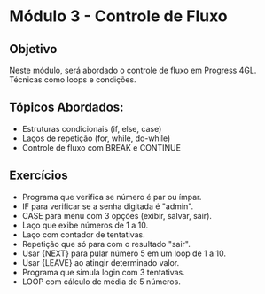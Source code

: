 # Módulo 3 - Controle de Fluxo

## Objetivo
Neste módulo, será abordado o controle de fluxo em Progress 4GL. Técnicas como loops e condições.

## Tópicos Abordados:

- Estruturas condicionais (if, else, case)
- Laços de repetição (for, while, do-while)
- Controle de fluxo com BREAK e CONTINUE

## Exercícios

- Programa que verifica se número é par ou ímpar.
- IF para verificar se a senha digitada é "admin".
- CASE para menu com 3 opções (exibir, salvar, sair).
- Laço que exibe números de 1 a 10.
- Laço com contador de tentativas.
- Repetição que só para com o resultado "sair".
- Usar {NEXT} para pular número 5 em um loop de 1 a 10.
- Usar {LEAVE} ao atingir determinado valor.
- Programa que simula login com 3 tentativas.
- LOOP com cálculo de média de 5 números.
